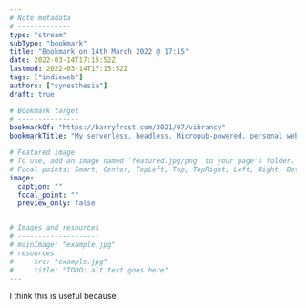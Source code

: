 ```yaml
---
# Note metadata
# -------------
type: "stream"
subType: "bookmark"
title: "Bookmark on 14th March 2022 @ 17:15"
date: 2022-03-14T17:15:52Z
lastmod: 2022-03-14T17:15:52Z
tags: ["indieweb"]
authors: ["synesthesia"]
draft: true

# Bookmark target
# ---------------
bookmarkOf: "https://barryfrost.com/2021/07/vibrancy"
bookmarkTitle: "My serverless, headless, Micropub-powered, personal website"

# Featured image
# To use, add an image named `featured.jpg/png` to your page's folder.
# Focal points: Smart, Center, TopLeft, Top, TopRight, Left, Right, BottomLeft, Bottom, BottomRight.
image:
  caption: ""
  focal_point: ""
  preview_only: false


# Images and resources
# --------------------
# mainImage: "example.jpg"
# resources:
#   - src: "example.jpg"
#     title: "TODO: alt text goes here"
---
```

I think this is useful because